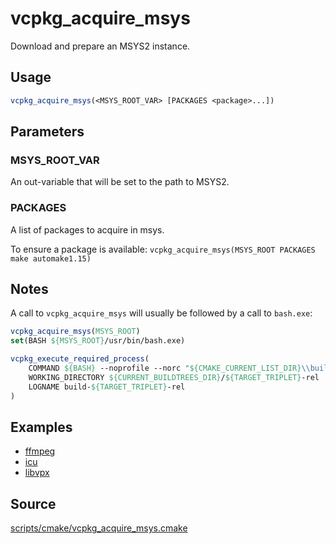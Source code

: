 # vcpkg_acquire_msys

Download and prepare an MSYS2 instance.

## Usage
```cmake
vcpkg_acquire_msys(<MSYS_ROOT_VAR> [PACKAGES <package>...])
```

## Parameters
### MSYS_ROOT_VAR
An out-variable that will be set to the path to MSYS2.

### PACKAGES
A list of packages to acquire in msys.

To ensure a package is available: `vcpkg_acquire_msys(MSYS_ROOT PACKAGES make automake1.15)`

## Notes
A call to `vcpkg_acquire_msys` will usually be followed by a call to `bash.exe`:
```cmake
vcpkg_acquire_msys(MSYS_ROOT)
set(BASH ${MSYS_ROOT}/usr/bin/bash.exe)

vcpkg_execute_required_process(
    COMMAND ${BASH} --noprofile --norc "${CMAKE_CURRENT_LIST_DIR}\\build.sh"
    WORKING_DIRECTORY ${CURRENT_BUILDTREES_DIR}/${TARGET_TRIPLET}-rel
    LOGNAME build-${TARGET_TRIPLET}-rel
)
```

## Examples

* [ffmpeg](https://github.com/Microsoft/vcpkg/blob/master/ports/ffmpeg/portfile.cmake)
* [icu](https://github.com/Microsoft/vcpkg/blob/master/ports/icu/portfile.cmake)
* [libvpx](https://github.com/Microsoft/vcpkg/blob/master/ports/libvpx/portfile.cmake)

## Source
[scripts/cmake/vcpkg_acquire_msys.cmake](https://github.com/Microsoft/vcpkg/blob/master/scripts/cmake/vcpkg_acquire_msys.cmake)
